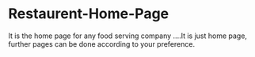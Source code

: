 # Restaurent-Home-Page
It is the home page for any food serving company ....It is just home page, further pages can be done according to your preference. 
